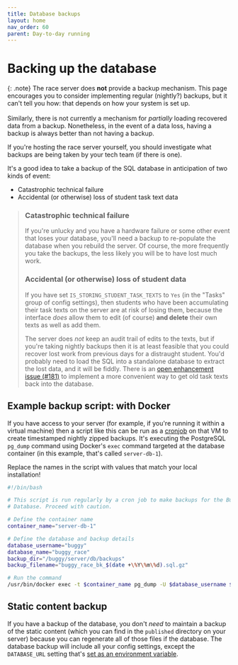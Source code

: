 ```yaml
---
title: Database backups
layout: home
nav_order: 60
parent: Day-to-day running
---
```


# Backing up the database

{: .note}
The race server does **not** provide a backup mechanism. This page encourages
you to consider implementing regular (nightly?) backups, but it can't tell you
how: that depends on how your system is set up.  
<br>
Similarly, there is not currently a mechanism for _partially_ loading recovered
data from a backup. Nonetheless, in the event of a data loss, having a backup is
always better than not having a backup.

If you're hosting the race server yourself, you should investigate what
backups are being taken by your tech team (if there is one).

It's a good idea to take a backup of the SQL database in anticipation of two
kinds of event:

* Catastrophic technical failure
* Accidental (or otherwise) loss of student task text data

> ### Catastrophic technical failure
> 
> If you're unlucky and you have a hardware failure or some other event that
> loses your database, you'll need a backup to re-populate the database when you
> rebuild the server. Of course, the more frequently you take the backups, the
> less likely you will be to have lost much work.
> 
> ### Accidental (or otherwise) loss of student data
> 
> If you have set `IS_STORING_STUDENT_TASK_TEXTS` to `Yes` (in the "Tasks" group
> of config settings), then students who have been accumulating their task texts
> on the server are at risk of losing them, because the interface _does_ allow
> them to edit (of course) **and delete** their own texts as well as add them.
> 
> The server does _not_ keep an audit trail of edits to the texts, but if you're
> taking nightly backups then it is at least feasible that you could recover
> lost work from previous days for a distraught student. You'd probably need
> to load the SQL into a standalone database to extract the lost data, and it
> will be fiddly. There is an
> [open enhancement issue (#181)](https://github.com/buggyrace/buggy-race-server/issues/181)
> to implement a more convenient way to get old task texts back into the
> database.

## Example backup script: with Docker

If you have access to your server (for example, if you're running it within a
virtual machine) then a script like this can be run as a
[cronjob](https://en.wikipedia.org/wiki/Cron) on that VM to create timestamped
nightly zipped backups. It's executing the PostgreSQL `pg_dump` command using
Docker's `exec` command targeted at the database container (in this example,
that's called `server-db-1`).

Replace the names in the script with values that match your local installation!

```bash
#!/bin/bash

# This script is run regularly by a cron job to make backups for the Buggy Race
# Database. Proceed with caution.

# Define the container name
container_name="server-db-1"

# Define the database and backup details
database_username="buggy"
database_name="buggy_race"
backup_dir="/buggy/server/db/backups"
backup_filename="buggy_race_bk_$(date +\%Y\%m\%d).sql.gz"

# Run the command
/usr/bin/docker exec -t $container_name pg_dump -U $database_username $database_name | /usr/bin/gzip > $backup_dir/$backup_filename
```


## Static content backup

If you have a backup of the database, you don't _need_ to maintain a backup of
the static content (which you can find in the `published` directory on your
server) because you can regenerate all of those files if the database. The
database backup will include all your config settings, except the
`DATABASE_URL` setting that's [set as an environment
variable](../customising/env).

